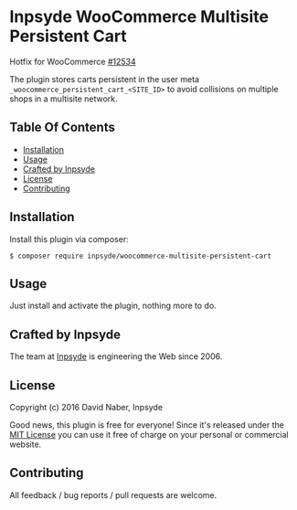 # Inpsyde WooCommerce Multisite Persistent Cart

Hotfix for WooCommerce [#12534](https://github.com/woocommerce/woocommerce/issues/12534)

The plugin stores carts persistent in the user meta `_woocommerce_persistent_cart_<SITE_ID>` to avoid collisions on multiple shops in a multisite network.

## Table Of Contents

* [Installation](#installation)
* [Usage](#usage)
* [Crafted by Inpsyde](#crafted-by-inpsyde)
* [License](#license)
* [Contributing](#contributing)

## Installation

Install this plugin via composer:

```
$ composer require inpsyde/woocommerce-multisite-persistent-cart
```

## Usage

Just install and activate the plugin, nothing more to do.

## Crafted by Inpsyde

The team at [Inpsyde](http://inpsyde.com) is engineering the Web since 2006.

## License

Copyright (c) 2016 David Naber, Inpsyde

Good news, this plugin is free for everyone! Since it's released under the [MIT License](LICENSE) you can use it free of charge on your personal or commercial website.

## Contributing

All feedback / bug reports / pull requests are welcome.
